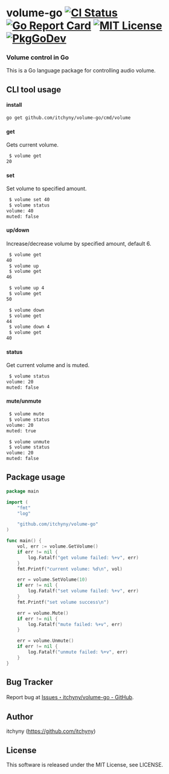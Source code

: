 # volume-go [![CI Status][ci-badge]][ci-url] [![Go Report Card][goreportcard-badge]][goreportcard-url] [![MIT License][license-badge]][license-url] [![PkgGoDev][pkggodev-badge]][pkggodev-url]
### Volume control in Go
This is a Go language package for controlling audio volume.

## CLI tool usage

#### install

```sh
go get github.com/itchyny/volume-go/cmd/volume
```

#### get

Gets current volume.

```sh
 $ volume get 
20
```

#### set

Set volume to specified amount.

```sh
 $ volume set 40
 $ volume status
volume: 40
muted: false
```

#### up/down

Increase/decrease volume by specified amount, default 6.

```sh
 $ volume get
40
 $ volume up
 $ volume get
46

 $ volume up 4
 $ volume get
50

 $ volume down
 $ volume get
44
 $ volume down 4
 $ volume get
40
```

#### status

Get current volume and is muted.

```sh
 $ volume status
volume: 20
muted: false
```

#### mute/unmute

```sh
 $ volume mute
 $ volume status
volume: 20
muted: true

 $ volume unmute
 $ volume status
volume: 20
muted: false
```

## Package usage
```go
package main

import (
	"fmt"
	"log"

	"github.com/itchyny/volume-go"
)

func main() {
	vol, err := volume.GetVolume()
	if err != nil {
		log.Fatalf("get volume failed: %+v", err)
	}
	fmt.Printf("current volume: %d\n", vol)

	err = volume.SetVolume(10)
	if err != nil {
		log.Fatalf("set volume failed: %+v", err)
	}
	fmt.Printf("set volume success\n")

	err = volume.Mute()
	if err != nil {
		log.Fatalf("mute failed: %+v", err)
	}

	err = volume.Unmute()
	if err != nil {
		log.Fatalf("unmute failed: %+v", err)
	}
}
```

## Bug Tracker
Report bug at [Issues・itchyny/volume-go - GitHub](https://github.com/itchyny/volume-go/issues).

## Author
itchyny (https://github.com/itchyny)

## License
This software is released under the MIT License, see LICENSE.

[ci-url]: https://github.com/itchyny/volume-go/actions
[ci-badge]: https://github.com/itchyny/volume-go/workflows/CI/badge.svg
[goreportcard-url]: https://goreportcard.com/report/github.com/itchyny/volume-go
[goreportcard-badge]: https://goreportcard.com/badge/github.com/itchyny/volume-go
[license-url]: https://github.com/itchyny/volume-go/blob/master/LICENSE
[license-badge]: http://img.shields.io/badge/license-MIT-blue.svg
[pkggodev-url]: https://pkg.go.dev/github.com/itchyny/volume-go
[pkggodev-badge]: https://pkg.go.dev/badge/github.com/itchyny/volume-go
